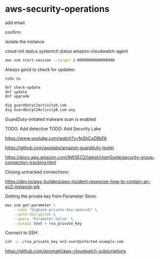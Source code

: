 # aws-security-operations

add email

confirm

isolate the instance

cloud-init status
systemctl status amazon-cloudwatch-agent

```sh
aws ssm start-session --target i-00000000000000000
```

Always good to check for updates:

```sh
sudo su -

dnf check-update
dnf update
dnf upgrade
```


```sh
dig guarddutyc2activityb.com
dig GuardDutyC2ActivityB.com any
```

GuardDuty-initiated malware scan is enabled

TODO: Add detective
TODO: Add Security Lake

https://www.youtube.com/watch?v=fpShCxD8kFA

https://github.com/awslabs/amazon-guardduty-tester

https://docs.aws.amazon.com/AWSEC2/latest/UserGuide/security-group-connection-tracking.html


Closing untracked connections:

https://dev.to/aws-builders/aws-incident-response-how-to-contain-an-ec2-instance-pjk



Getting the private key from Parameter Store:

```sh
aws ssm get-parameter \
    --name "bigbank-private-key-openssh" \
    --with-decryption \
    --query 'Parameter.Value' \
    --output text > rsa_private_key
```

Connect to SSH:

```sh
ssh -i ./rsa_private_key ec2-user@infected.example.com
```





https://github.com/epomatti/aws-cloudwatch-subscriptions